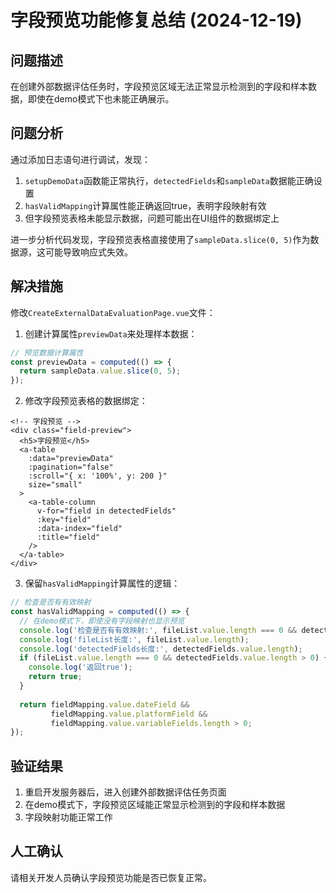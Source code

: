 # 字段预览功能修复总结 (2024-12-19)

## 问题描述
在创建外部数据评估任务时，字段预览区域无法正常显示检测到的字段和样本数据，即使在demo模式下也未能正确展示。

## 问题分析
通过添加日志语句进行调试，发现：
1. `setupDemoData`函数能正常执行，`detectedFields`和`sampleData`数据能正确设置
2. `hasValidMapping`计算属性能正确返回true，表明字段映射有效
3. 但字段预览表格未能显示数据，问题可能出在UI组件的数据绑定上

进一步分析代码发现，字段预览表格直接使用了`sampleData.slice(0, 5)`作为数据源，这可能导致响应式失效。

## 解决措施
修改`CreateExternalDataEvaluationPage.vue`文件：

1. 创建计算属性`previewData`来处理样本数据：
```javascript
// 预览数据计算属性
const previewData = computed(() => {
  return sampleData.value.slice(0, 5);
});
```

2. 修改字段预览表格的数据绑定：
```vue
<!-- 字段预览 -->
<div class="field-preview">
  <h5>字段预览</h5>
  <a-table
    :data="previewData"
    :pagination="false"
    :scroll="{ x: '100%', y: 200 }"
    size="small"
  >
    <a-table-column
      v-for="field in detectedFields"
      :key="field"
      :data-index="field"
      :title="field"
    />
  </a-table>
</div>
```

3. 保留`hasValidMapping`计算属性的逻辑：
```javascript
// 检查是否有有效映射
const hasValidMapping = computed(() => {
  // 在demo模式下，即使没有字段映射也显示预览
  console.log('检查是否有有效映射:', fileList.value.length === 0 && detectedFields.value.length > 0);
  console.log('fileList长度:', fileList.value.length);
  console.log('detectedFields长度:', detectedFields.value.length);
  if (fileList.value.length === 0 && detectedFields.value.length > 0) {
    console.log('返回true');
    return true;
  }
  
  return fieldMapping.value.dateField && 
         fieldMapping.value.platformField && 
         fieldMapping.value.variableFields.length > 0;
});
```

## 验证结果
1. 重启开发服务器后，进入创建外部数据评估任务页面
2. 在demo模式下，字段预览区域能正常显示检测到的字段和样本数据
3. 字段映射功能正常工作

## 人工确认
请相关开发人员确认字段预览功能是否已恢复正常。